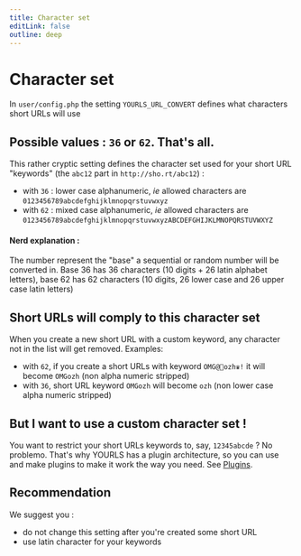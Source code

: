 ```yaml
---
title: Character set
editLink: false
outline: deep
---
```


# Character set

In `user/config.php` the setting `YOURLS_URL_CONVERT` defines what characters short URLs will use

## Possible values : `36` or `62`. That's all.

This rather cryptic setting defines the character set used for your short URL "keywords" (the `abc12` part in `http://sho.rt/abc12`) :

- with `36` : lower case alphanumeric, _ie_ allowed characters are `0123456789abcdefghijklmnopqrstuvwxyz`
- with `62` : mixed case alphanumeric, _ie_ allowed characters are `0123456789abcdefghijklmnopqrstuvwxyzABCDEFGHIJKLMNOPQRSTUVWXYZ`

#### Nerd explanation :

The number represent the "base" a sequential or random number will be converted in. Base 36 has 36 characters (10 digits + 26 latin alphabet letters), base 62 has 62 characters (10 digits, 26 lower case and 26 upper case latin letters)

## Short URLs will comply to this character set

When you create a new short URL with a custom keyword, any character not in the list will get removed. Examples:

- with `62`, if you create a short URLs with keyword `OMG@🤒ozh♛!` it will become `OMGozh` (non alpha numeric stripped)
- with `36`, short URL keyword `OMGozh` will become `ozh` (non lower case alpha numeric stripped)

## But I want to use a custom character set !

You want to restrict your short URLs keywords to, say, `12345abcde` ? No problemo. That's why YOURLS has a plugin architecture, so you can use and make plugins to make it work the way you need. See [Plugins](/guide/extend/plugins).

## Recommendation

We suggest you :

- do not change this setting after you're created some short URL
- use latin character for your keywords
